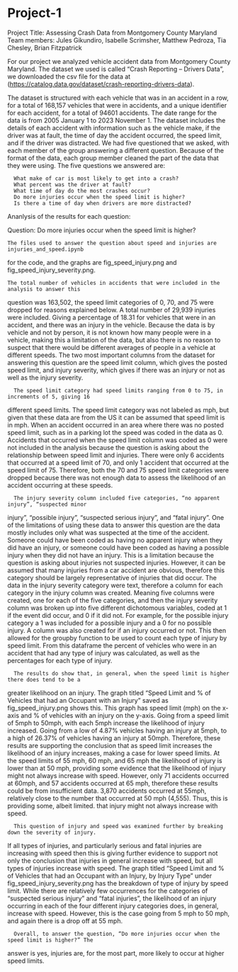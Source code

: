 # Project-1
Project Title: Assessing Crash Data from Montgomery County Maryland
Team members: Jules Gikundiro, Isabelle Scrimsher, Matthew Pedroza, Tia Chesley, Brian Fitzpatrick

For our project we analyzed vehicle accident data from Montgomery County Maryland. The dataset we used 
is called “Crash Reporting – Drivers Data”, we downloaded the csv file for the data at 
(https://catalog.data.gov/dataset/crash-reporting-drivers-data).

The dataset is structured with each vehicle that was in an accident in a row, for a total of 168,157 
vehicles that were in accidents, and a unique identifier for each accident, for a total of 94601 
accidents. The date range for the data is from 2005 January 1 to 2023 November 1. The dataset includes 
the details of each accident with information such as the vehicle make, if the driver was at fault, 
the time of day the accident occurred, the speed limit, and if the driver was distracted. We had five 
questioned that we asked, with each member of the group answering a different question. Because of the 
format of the data, each group member cleaned the part of the data that they were using. The five 
questions we answered are:

      What make of car is most likely to get into a crash?
      What percent was the driver at fault?
      What time of day do the most crashes occur?
      Do more injuries occur when the speed limit is higher?
      Is there a time of day when drivers are more distracted?

Ananlysis of the results for each question:

Question: Do more injuries occur when the speed limit is higher?

	The files used to answer the question about speed and injuries are injuries_and_speed.ipynb 
for the code, and the graphs are fig_speed_injury.png and fig_speed_injury_severity.png.

	The total number of vehicles in accidents that were included in the analysis to answer this 
question was 163,502, the speed limit categories of 0, 70, and 75 were dropped for reasons explained 
below. A total number of 29,939 injuries were included. Giving a percentage of 18.31 for vehicles that 
were in an accident, and there was an injury in the vehicle. Because the data is by vehicle and not by 
person, it is not known how many people were in a vehicle, making this a limitation of the data, but 
also there is no reason to suspect that there would be different averages of people in a vehicle at 
different speeds. The two most important columns from the dataset for answering this question are the 
speed limit column, which gives the posted speed limit, and injury severity, which gives if there was 
an injury or not as well as the injury severity. 

      The speed limit category had speed limits ranging from 0 to 75, in increments of 5, giving 16 
different speed limits. The speed limit category was not labeled as mph, but given that these data are 
from the US it can be assumed that speed limit is in mph. When an accident occurred in an area where 
there was no posted speed limit, such as in a parking lot the speed was coded in the data as 0. 
Accidents that occurred when the speed limit column was coded as 0 were not included in the analysis 
because the question is asking about the relationship between speed limit and injuries. There were 
only 6 accidents that occurred at a speed limit of 70, and only 1 accident that occurred at the speed 
limit of 75. Therefore, both the 70 and 75 speed limit categories were dropped because there was not 
enough data to assess the likelihood of an accident occurring at these speeds.

      The injury severity column included five categories, “no apparent injury”, “suspected minor 
injury”, “possible injury”, “suspected serious injury”, and “fatal injury”. One of the limitations of 
using these data to answer this question are the data mostly includes only what was suspected at the 
time of the accident. Someone could have been coded as having no apparent injury when they did have an 
injury, or someone could have been coded as having a possible injury when they did not have an injury. 
This is a limitation because the question is asking about injuries not suspected injuries. However, it 
can be assumed that many injuries from a car accident are obvious, therefore this category should be 
largely representative of injuries that did occur. The data in the injury severity category were text, 
therefore a column for each category in the injury column was created. Meaning five columns were 
created, one for each of the five categories, and then the injury severity column was broken up into 
five different dichotomous variables, coded at 1 if the event did occur, and 0 if it did not. For 
example, for the possible injury category a 1 was included for a possible injury and a 0 for no 
possible injury. A column was also created for if an injury occurred or not. This then allowed for the 
groupby function to be used to count each type of injury by speed limit. From this dataframe the 
percent of vehicles who were in an accident that had any type of injury was calculated, as well as the 
percentages for each type of injury.

      The results do show that, in general, when the speed limit is higher there does tend to be a 
greater likelihood on an injury. The graph titled “Speed Limit and % of Vehicles that had an Occupant 
with an Injury” saved as fig_speed_injury.png shows this. This graph has speed limit (mph) on the x-
axis and % of vehicles with an injury on the y-axis. Going from a speed limit of 5mph to 50mph, with 
each 5mph increase the likelihood of injury increased. Going from a low of 4.87% vehicles having an 
injury at 5mph, to a high of 26.37% of vehicles having an injury at 50mph. Therefore, these results 
are supporting the conclusion that as speed limit increases the likelihood of an injury increases, 
making a case for lower speed limits. At the speed limits of 55 mph, 60 mph, and 65 mph the likelihood 
of injury is lower than at 50 mph, providing some evidence that the likelihood of injury might not 
always increase with speed. However, only 71 accidents occurred at 60mph, and 57 accidents occurred at 
65 mph, therefore these results could be from insufficient data. 3,870 accidents occurred at 55mph, 
relatively close to the number that occurred at 50 mph (4,555). Thus, this is providing some, albeit 
limited. that injury might not always increase with speed.

      This question of injury and speed was examined further by breaking down the severity of injury. 
If all types of injuries, and particularly serious and fatal injuries are increasing with speed then 
this is giving further evidence to support not only the conclusion that injuries in general increase 
with speed, but all types of injuries increase with speed. The graph titled “Speed Limit and % of 
Vehicles that had an Occupant with an Injury, by Injury Type” under fig_speed_injury_severity.png has 
the breakdown of type of injury by speed limit. While there are relatively few occurrences for the 
categories of “suspected serious injury” and “fatal injuries”, the likelihood of an injury occurring 
in each of the four different injury categories does, in general, increase with speed. However, this 
is the case going from 5 mph to 50 mph, and again there is a drop off at 55 mph.

      Overall, to answer the question, “Do more injuries occur when the speed limit is higher?” The 
answer is yes, injuries are, for the most part, more likely to occur at higher speed limits.


